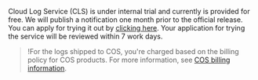 
Cloud Log Service (CLS) is under internal trial and currently is provided for free. We will publish a notification one month prior to the official release. You can apply for trying it out by [clicking here](https://cloud.tencent.com/act/apply/cloudlog). Your application for trying the service will be reviewed within 7 work days.

>!For the logs shipped to COS, you're charged based on the billing policy for COS products. For more information, see [COS billing information](https://cloud.tencent.com/document/product/436/6239).

